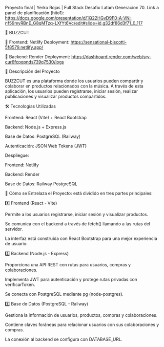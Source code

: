 Proyecto final | Yerko Rojas | Full Stack Desafio Latam Generacion 70.
Link a panel de planificación (hito1): https://docs.google.com/presentation/d/1Q22HGvD9F0-A-VN-nf59myRBnE_G8qMTzq-LXfYt6Vc/edit#slide=id.g32df86d3f71_0_117

🚀 BUZZCUT

📍 Frontend: Netlify Deployment: https://sensational-biscotti-5f8579.netlify.app/

📍 Backend: Render Deployment: https://dashboard.render.com/web/srv-cur6fcpopnds739q7530/logs

📌 Descripción del Proyecto

BUZZCUT es una plataforma donde los usuarios pueden compartir y colaborar en productos relacionados con la música. A través de esta aplicación, los usuarios pueden registrarse, iniciar sesión, realizar publicaciones y visualizar productos compartidos.

🛠️ Tecnologías Utilizadas

Frontend: React (Vite) + React Bootstrap

Backend: Node.js + Express.js

Base de Datos: PostgreSQL (Railway)

Autenticación: JSON Web Tokens (JWT)

Despliegue:

Frontend: Netlify

Backend: Render

Base de Datos: Railway PostgreSQL


🔄 Cómo se Entrelaza el Proyecto: está dividido en tres partes principales:


1️⃣ Frontend (React - Vite)

Permite a los usuarios registrarse, iniciar sesión y visualizar productos.

Se comunica con el backend a través de fetch() llamando a las rutas del servidor.

La interfaz está construida con React Bootstrap para una mejor experiencia de usuario.

2️⃣ Backend (Node.js - Express)

Proporciona una API REST con rutas para usuarios, compras y colaboraciones.

Implementa JWT para autenticación y protege rutas privadas con verificarToken.

Se conecta con PostgreSQL mediante pg (node-postgres).

3️⃣ Base de Datos (PostgreSQL - Railway)

Gestiona la información de usuarios, productos, compras y colaboraciones.

Contiene claves foráneas para relacionar usuarios con sus colaboraciones y compras.

La conexión al backend se configura con DATABASE_URL.
